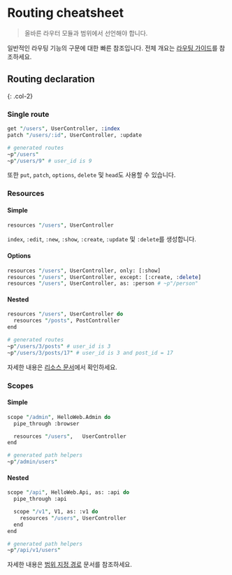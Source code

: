 # Routing cheatsheet

> 올바른 라우터 모듈과 범위에서 선언해야 합니다.

일반적인 라우팅 기능의 구문에 대한 빠른 참조입니다.
전체 개요는 [라우팅 가이드](routing.md)를 참조하세요.

## Routing declaration

{: .col-2}

### Single route

```perl Elixir
get "/users", UserController, :index
patch "/users/:id", UserController, :update
```

```perl Elixir
# generated routes
~p"/users"
~p"/users/9" # user_id is 9
```

또한 `put`, `patch`, `options`, `delete` 및 `head`도 사용할 수 있습니다.

### Resources

#### Simple

```perl Elixir
resources "/users", UserController
```

`index`, `:edit`, `:new`, `:show`, `:create`, `:update` 및 `:delete`를 생성합니다.

#### Options

```perl Elixir
resources "/users", UserController, only: [:show]
resources "/users", UserController, except: [:create, :delete]
resources "/users", UserController, as: :person # ~p"/person"
```

#### Nested

```perl Elixir
resources "/users", UserController do
  resources "/posts", PostController
end
```

```perl Elixir
# generated routes
~p"/users/3/posts" # user_id is 3
~p"/users/3/posts/17" # user_id is 3 and post_id = 17
```

자세한 내용은 [리소스 문서](routing-1.html#resources)에서 확인하세요.

### Scopes

#### Simple

```perl Elixir
scope "/admin", HelloWeb.Admin do
  pipe_through :browser

  resources "/users",   UserController
end
```

```perl Elixir
# generated path helpers
~p"/admin/users"
```

#### Nested

```perl Elixir
scope "/api", HelloWeb.Api, as: :api do
  pipe_through :api

  scope "/v1", V1, as: :v1 do
    resources "/users", UserController
  end
end
```

```perl Elixir
# generated path helpers
~p"/api/v1/users"
```

자세한 내용은 [범위 지정 경로](routing.md#scoped-routes) 문서를 참조하세요.
